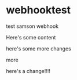 # webhooktest
test samson webhook

Here's some content

here's some more changes

more

here's a change!!!!
